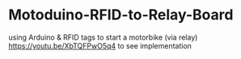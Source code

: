 # Motoduino-RFID-to-Relay-Board
using Arduino &amp; RFID tags to start a motorbike (via relay)
https://youtu.be/XbTQFPwO5q4 to see implementation
